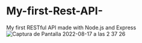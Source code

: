 # My-first-Rest-API-
My first RESTful API made with Node.js and Express
![Captura de Pantalla 2022-08-17 a las 2 37 26](https://user-images.githubusercontent.com/96486230/185009171-1363454b-812c-4d92-abba-1e12d325a6a3.png)
